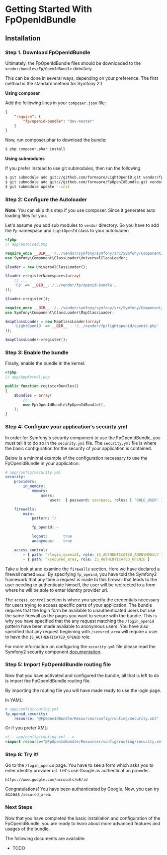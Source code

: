 Getting Started With FpOpenIdBundle
===================================

## Installation

### Step 1. Download FpOpenIdBundle

Ultimately, the FpOpenIdBundle files should be downloaded to the
`vendor/bundles/Fp/OpenIdBundle` directory.

This can be done in several ways, depending on your preference. The first
method is the standard method for Symfony 2.1

**Using composer**

Add the following lines in your `composer.json` file:

```json
{
    "require": {
        "fp/openid-bundle": "dev-master"
    }
}
```

Now, run composer.phar to download the bundle:

```bash
$ php composer.phar install
```

**Using submodules**

If you prefer instead to use git submodules, then run the following:

``` bash
$ git submodule add git://github.com/formapro/LightOpenID.git vendor/fp/lightopenid
$ git submodule add git://github.com/formapro/FpOpenIdBundle.git vendor/fp/openid-bundle/Fp/OpenIdBundle
$ git submodule update --init
```

### Step 2: Configure the Autoloader

**Note:** You can skip this step if you use composer. Since it generates auto loading files for you.

Let's assume you add sub modules to `vendor` directory. So you have to add the `Fp` namespace and `LightOpenId` class to your autoloader:

``` php
<?php
// app/autoload.php

require_once __DIR__.'/../vendor/symfony/symfony/src/Symfony/Component/ClassLoader/UniversalClassLoader.php';
use Symfony\Component\ClassLoader\UniversalClassLoader;

$loader = new UniversalClassLoader();

$loader->registerNamespaces(array(
    // ...
    'Fp' => __DIR__.'/../vendor/fp/openid-bundle',
));

$loader->register();

require_once __DIR__.'/../vendor/symfony/symfony/src/Symfony/Component/ClassLoader/MapClassLoader.php';
use Symfony\Component\ClassLoader\MapClassLoader;

$mapClassLoader = new MapClassLoader(array(
    'LightOpenID' => __DIR__ . '/../vendor/fp/lightopenid/openid.php'
));

$mapClassLoader->register();

```

### Step 3: Enable the bundle

Finally, enable the bundle in the kernel:

``` php
<?php
// app/AppKernel.php

public function registerBundles()
{
    $bundles = array(
        // ...
        new Fp\OpenIdBundle\FpOpenIdBundle(),
    );
}
```

### Step 4: Configure your application's security.yml

In order for Symfony's security component to use the FpOpenIdBundle, you must
tell it to do so in the `security.yml` file. The `security.yml` file is where the
basic configuration for the security of your application is contained.

Below is a minimal example of the configuration necessary to use the FpOpenIdBundle
in your application:

``` yaml
# app/config/security.yml
security:
    providers:
        in_memory:
            memory:
                users:
                    user:  { password: userpass, roles: [ 'ROLE_USER' ] }

    firewalls:
        main:
            pattern: ^/

            fp_openid: ~

            logout:       true
            anonymous:    true

    access_control:
        - { path: ^/login_openid$, role: IS_AUTHENTICATED_ANONYMOUSLY }
        - { path: ^/secured_area, role: IS_AUTHENTICATED_OPENID }
```

Take a look at and examine the `firewalls` section. Here we have declared a
firewall named `main`. By specifying `fp_opeind`, you have told the Symfony2
framework that any time a request is made to this firewall that leads to the
user needing to authenticate himself, the user will be redirected to a form
where he will be able to enter identity provider url.

The `access_control` section is where you specify the credentials necessary for
users trying to access specific parts of your application. The bundle requires
that the login form be available to unauthenticated users but use the same firewall as
the pages you want to secure with the bundle. This is why you have specified that
the any request matching the `/login_openid` pattern have been made available to anonymous users.
You have also specified that any request beginning with `/secured_area` will require
a user to have the `IS_AUTHENTICATED_OPENID` role.

For more information on configuring the `security.yml` file please read the Symfony2
security component [documentation](http://symfony.com/doc/current/book/security.html).

### Step 5: Import FpOpenIdBundle routing file

Now that you have activated and configured the bundle, all that is left to do is
import the FpOpenIdBundle routing file.

By importing the routing file you will have made ready to use the login page.

In YAML:

``` yaml
# app/config/routing.yml
fp_openid_security:
    resource: "@FpOpenIdBundle/Resources/config/routing/security.xml"

```

Or if you prefer XML:

``` xml
<!-- app/config/routing.xml -->
<import resource="@FpOpenIdBundle/Resources/config/routing/security.xml"/>
```

### Step 6: Try It!

Go to the `/login_openid` page. You have to see a form which asks you to enter identity provider url. Let's use Google as authentication provider.

```
https://www.google.com/accounts/o8/id
```

Congratulations! You have been authenticated by Google. Now, you can try access `/secured_area`.

### Next Steps

Now that you have completed the basic installation and configuration of the
FpOpenIdBundle, you are ready to learn about more advanced features and usages
of the bundle.

The following documents are available:

- TODO
